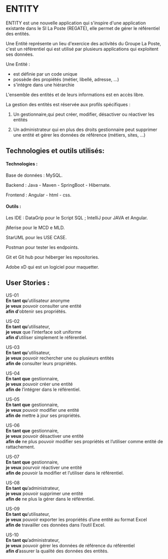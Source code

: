 # ENTITY 

 ENTITY est une nouvelle application qui s'inspire d'une application existante dans le SI La Poste (REGATE), elle permet de gérer le référentiel des entités.

Une Entité représente un lieu d'exercice des activités du Groupe La Poste, c'est un référentiel qui est utilisé par plusieurs applications qui exploitent ses données.

Une Entité : 
   - est définie par un code unique
   - possède des propiétés (métier, libellé, adresse, ...)
   - s'intègre dans une hiérarchie 

L'ensemble des entités et de leurs informations est en accès libre.

La gestion des entités est réservée aux profils spécifiques :

   1. Un gestionnaire,qui peut créer, modifier, désactiver ou réactiver les entités

   2. Un administrateur qui en plus des droits gestionnaire peut supprimer une entité et gérer les données de référence (métiers, sites, ...)



## Technologies et outils utilisés:

#### Technologies :

Base de données : MySQL.

Backend : Java - Maven - SpringBoot -  Hibernate.

Frontend : Angular - html - css.

#### Outils :

Les IDE : DataGrip pour le Script SQL ; IntelliJ pour JAVA  et Angular. 

jMerise pour le MCD e MLD.

StarUML pour les USE CASE.

Postman pour tester les endpoints.

Git et Git hub pour héberger les repositories.

Adobe xD qui est un logiciel pour maquetter.

## User Stories :

US-01<br> **En tant qu**’utilisateur anonyme <br>**je veux** pouvoir consulter une entité <br>**afin d**'obtenir ses propriétés.

US-02<br> **En tant qu**’utilisateur,<br> **je veux** que l’interface soit uniforme<br> **afin d**’utiliser simplement le référentiel.

US-03<br> **En tant qu**'utilisateur,<br> **je veux** pouvoir rechercher une ou plusieurs entités <br>**afin de** consulter leurs propriétés.

US-04<br> **En tant que** gestionnaire,<br> **je veux** pouvoir créer une entité<br> **afin de** l’intégrer dans le référentiel.

US-05<br> **En tant que** gestionnaire,<br> **je veux** pouvoir modifier une entité<br> **afin de** mettre à jour ses propriétés.

US-06<br> **En tant que** gestionnaire,<br> **je veux** pouvoir désactiver une entité<br> **afin de** ne plus pouvoir modifier ses propriétés et l’utiliser comme entité de rattachement.

US-07<br> **En tant que** gestionnaire,<br> **je veux** pourvoir réactiver une entité<br> **afin de** pouvoir la modifier et l’utiliser dans le référentiel.

US-08<br> **En tant qu**’administrateur,<br> **je veux** pouvoir supprimer une entité<br> **afin de** ne plus la gérer dans le référentiel.

US-09<br> **En tant qu**’utilisateur,<br> **je veux** pouvoir exporter les propriétés d’une entité au format Excel<br> **afin de** travailler ces données dans l’outil Excel.

US-10<br> **En tant qu**’administrateur,<br> **je veux** pouvoir gérer les données de référence du référentiel<br> **afin d**’assurer la qualité des données des entités.







